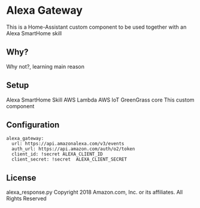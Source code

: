 # Alexa Gateway
This is a Home-Assistant custom component to be used together with an Alexa SmartHome skill

## Why?
Why not?, learning main reason

## Setup
Alexa SmartHome Skill
AWS Lambda
AWS IoT GreenGrass core
This custom component

## Configuration
```
alexa_gateway:
  url: https://api.amazonalexa.com/v3/events
  auth_url: https://api.amazon.com/auth/o2/token
  client_id: !secret ALEXA_CLIENT_ID
  client_secret: !secret  ALEXA_CLIENT_SECRET
```

## License
alexa_response.py
Copyright 2018 Amazon.com, Inc. or its affiliates. All Rights Reserved
